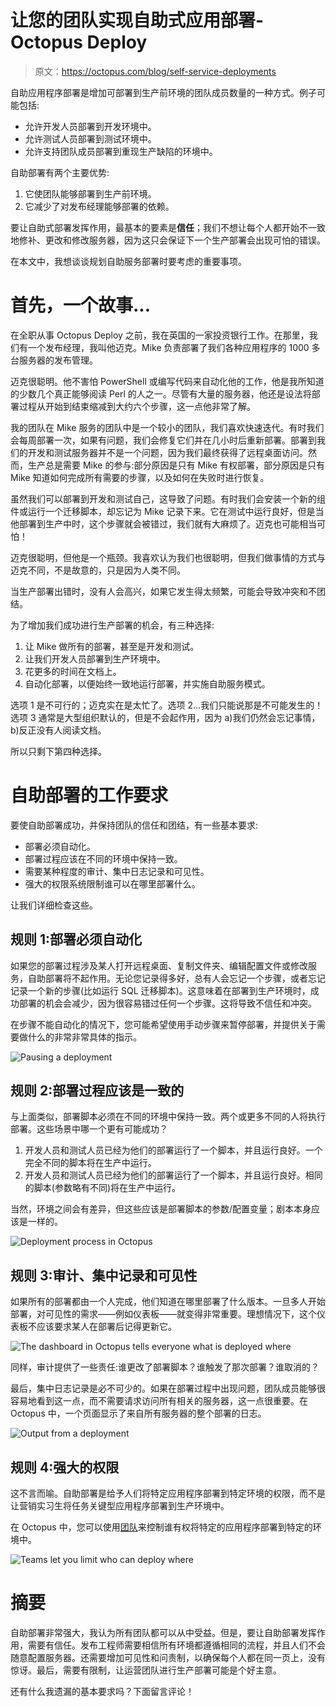# 让您的团队实现自助式应用部署- Octopus Deploy

> 原文：<https://octopus.com/blog/self-service-deployments>

自助应用程序部署是增加可部署到生产前环境的团队成员数量的一种方式。例子可能包括:

*   允许开发人员部署到开发环境中。
*   允许测试人员部署到测试环境中。
*   允许支持团队成员部署到重现生产缺陷的环境中。

自助部署有两个主要优势:

1.  它使团队能够部署到生产前环境。
2.  它减少了对发布经理能够部署的依赖。

要让自助式部署发挥作用，最基本的要素是**信任**；我们不想让每个人都开始不一致地修补、更改和修改服务器，因为这只会保证下一个生产部署会出现可怕的错误。

在本文中，我想谈谈规划自助服务部署时要考虑的重要事项。

# 首先，一个故事...

在全职从事 Octopus Deploy 之前，我在英国的一家投资银行工作。在那里，我们有一个发布经理，我叫他迈克。Mike 负责部署了我们各种应用程序的 1000 多台服务器的发布管理。

迈克很聪明。他不害怕 PowerShell 或编写代码来自动化他的工作，他是我所知道的少数几个真正能够阅读 Perl 的人之一。尽管有大量的服务器，他还是设法将部署过程从开始到结束缩减到大约六个步骤，这一点他非常了解。

我的团队在 Mike 服务的团队中是一个较小的团队，我们喜欢快速迭代。有时我们会每周部署一次，如果有问题，我们会修复它们并在几小时后重新部署。部署到我们的开发和测试服务器并不是一个问题，因为我们最终获得了远程桌面访问。然而，生产总是需要 Mike 的参与:部分原因是只有 Mike 有权部署，部分原因是只有 Mike 知道如何完成所有需要的步骤，以及如何在失败时进行恢复。

虽然我们可以部署到开发和测试自己，这导致了问题。有时我们会安装一个新的组件或运行一个迁移脚本，却忘记为 Mike 记录下来。它在测试中运行良好，但是当他部署到生产中时，这个步骤就会被错过，我们就有大麻烦了。迈克也可能相当可怕！

迈克很聪明，但他是一个瓶颈。我喜欢认为我们也很聪明，但我们做事情的方式与迈克不同，不是故意的，只是因为人类不同。

当生产部署出错时，没有人会高兴，如果它发生得太频繁，可能会导致冲突和不团结。

为了增加我们成功进行生产部署的机会，有三种选择:

1.  让 Mike 做所有的部署，甚至是开发和测试。
2.  让我们开发人员部署到生产环境中。
3.  花更多的时间在文档上。
4.  自动化部署，以便始终一致地运行部署，并实施自助服务模式。

选项 1 是不可行的；迈克实在是太忙了。选项 2...我们只能说那是不可能发生的！选项 3 通常是大型组织默认的，但是不会起作用，因为 a)我们仍然会忘记事情，b)反正没有人阅读文档。

所以只剩下第四种选择。

# 自助部署的工作要求

要使自助部署成功，并保持团队的信任和团结，有一些基本要求:

*   部署必须自动化。
*   部署过程应该在不同的环境中保持一致。
*   需要某种程度的审计、集中日志记录和可见性。
*   强大的权限系统限制谁可以在哪里部署什么。

让我们详细检查这些。

## 规则 1:部署必须自动化

如果您的部署过程涉及某人打开远程桌面、复制文件夹、编辑配置文件或修改服务，自助部署将不起作用。无论您记录得多好，总有人会忘记一个步骤，或者忘记记录一个新的步骤(比如运行 SQL 迁移脚本)。这意味着在部署到生产环境时，成功部署的机会会减少，因为很容易错过任何一个步骤。这将导致不信任和冲突。

在步骤不能自动化的情况下，您可能希望使用手动步骤来暂停部署，并提供关于需要做什么的非常非常具体的指示。

![Pausing a deployment](img/3168ee85390f0251381003743662574c.png)

## 规则 2:部署过程应该是一致的

与上面类似，部署脚本必须在不同的环境中保持一致。两个或更多不同的人将执行部署。这些场景中哪一个更有可能成功？

1.  开发人员和测试人员已经为他们的部署运行了一个脚本，并且运行良好。一个完全不同的脚本将在生产中运行。
2.  开发人员和测试人员已经为他们的部署运行了一个脚本，并且运行良好。相同的脚本(参数略有不同)将在生产中运行。

当然，环境之间会有差异，但这些应该是部署脚本的参数/配置变量；剧本本身应该是一样的。

![Deployment process in Octopus](img/4c327b9ce98424bda12a6b8661f006fe.png)

## 规则 3:审计、集中记录和可见性

如果所有的部署都由一个人完成，他们知道在哪里部署了什么版本。一旦多人开始部署，对可见性的需求——例如仪表板——就变得非常重要。理想情况下，这个仪表板不应该要求某人在部署后记得更新它。

![The dashboard in Octopus tells everyone what is deployed where](img/c3402c5104b8257e79a63686a5db026b.png)

同样，审计提供了一些责任:谁更改了部署脚本？谁触发了那次部署？谁取消的？

最后，集中日志记录是必不可少的。如果在部署过程中出现问题，团队成员能够很容易地看到这一点，而不需要请求访问所有相关的服务器，这一点很重要。在 Octopus 中，一个页面显示了来自所有服务器的整个部署的日志。

![Output from a deployment](img/be50e16874cbdaf2c85a5d25fdf56401.png)

## 规则 4:强大的权限

这不言而喻。自助部署是给予人们将特定应用程序部署到特定环境的权限，而不是让营销实习生将任务关键型应用程序部署到生产环境中。

在 Octopus 中，您可以使用[团队](http://docs.octopusdeploy.com/display/OD/Managing+users+and+teams)来控制谁有权将特定的应用程序部署到特定的环境中。

![Teams let you limit who can deploy where](img/60cc81ba8dfc72f45d2601c9ab4eb9f1.png)

# 摘要

自助部署非常强大，我认为所有团队都可以从中受益。但是，要让自助部署发挥作用，需要有信任。发布工程师需要相信所有环境都遵循相同的流程，并且人们不会随意配置服务器。还需要增加可见性和问责制，以确保每个人都在同一页上，没有惊讶。最后，需要有限制，让运营团队进行生产部署可能是个好主意。

还有什么我遗漏的基本要求吗？下面留言评论！